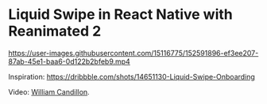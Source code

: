 # Liquid Swipe in React Native with Reanimated 2



https://user-images.githubusercontent.com/15116775/152591896-ef3ee207-87ab-45e1-baa6-0d122b2bfeb9.mp4

Inspiration: https://dribbble.com/shots/14651130-Liquid-Swipe-Onboarding

Video: [William Candillon](https://www.youtube.com/watch?v=6jxy5wfNpk0&ab_channel=WilliamCandillon).



